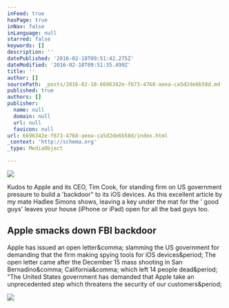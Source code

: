 ```yaml
---
inFeed: true
hasPage: true
inNav: false
inLanguage: null
starred: false
keywords: []
description: ''
datePublished: '2016-02-18T09:51:42.275Z'
dateModified: '2016-02-18T09:51:35.499Z'
title: ''
author: []
sourcePath: _posts/2016-02-18-6696342e-f673-4768-aeea-ca5d2de6b58d.md
published: true
authors: []
publisher:
  name: null
  domain: null
  url: null
  favicon: null
url: 6696342e-f673-4768-aeea-ca5d2de6b58d/index.html
_context: 'http://schema.org'
_type: MediaObject

---
```

![](https://the-grid-user-content.s3-us-west-2.amazonaws.com/ccc8bde9-1fc1-4132-a73f-31878d79a78c.png)

Kudos to Apple and its CEO, Tim Cook, for standing firm on US government pressure to build a 'backdoor" to its iOS devices.  As this excellent article by my mate Hadlee Simons shows,  leaving a key under the mat for the ' good guys' leaves your house (iPhone or iPad) open for all the bad guys too. 

<article style=""><h1>Apple smacks down FBI backdoor</h1><p>Apple has issued an open letter&amp;comma; slamming the US government for demanding that the firm making spying tools for iOS devices&amp;period; The open letter came after the December 15 mass shooting in San Bernadino&amp;comma; California&amp;comma; which left 14 people dead&amp;period; "The United States government has demanded that Apple take an unprecedented step which threatens the security of our customers&amp;period;</p><img src="http://mobi.iafrica.com/wp-content/uploads/2016/02/2154497.JPEG" /></article>